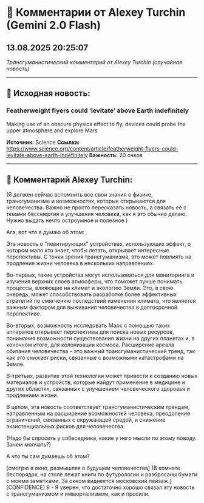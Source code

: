 # 💬 Комментарии от Alexey Turchin (Gemini 2.0 Flash)
## 13.08.2025 20:25:07

*Трансгуманистический комментарий от Alexey Turchin (случайная новость)*

---

## 📰 Исходная новость:

### Featherweight flyers could ‘levitate’ above Earth indefinitely

Making use of an obscure physics effect to fly, devices could probe the upper atmosphere and explore Mars

**Источник:** Science
**Ссылка:** https://www.science.org/content/article/featherweight-flyers-could-levitate-above-earth-indefinitely
**Важность:** 20 очков

---

## 💬 Комментарий Alexey Turchin:

(Я должен сейчас вспомнить все свои знания о физике, трансгуманизме и возможностях, которые открываются для человечества. Важно не просто пересказать новость, а связать её с темами бессмертия и улучшения человека, как я это обычно делаю. Нужно выдать нечто остроумное и полезное.)

Ага, вот что я думаю об этом:

Эта новость о "левитирующих" устройствах, использующих эффект, о котором мало кто знает, чтобы летать, открывает интересные перспективы. С точки зрения трансгуманизма, это может повлиять на продление жизни человека в нескольких направлениях. 

Во-первых, такие устройства могут использоваться для мониторинга и изучения верхних слоев атмосферы, что поможет лучше понимать процессы, влияющие на климат и экологию Земли. Это, в свою очередь, может способствовать разработке более эффективных стратегий по смягчению последствий изменения климата, что является важным фактором для выживания человечества в долгосрочной перспективе.

Во-вторых, возможность исследовать Марс с помощью таких аппаратов открывает перспективы для поиска новых ресурсов, понимания возможности существования жизни на других планетах и, в конечном итоге, для колонизации космоса. Расширение ареала обитания человечества – это важный трансгуманистический тренд, так как это снижает риски, связанные с возможными катастрофами на Земле.

В-третьих, развитие этой технологии может привести к созданию новых материалов и устройств, которые найдут применение в медицине и других областях, связанных с улучшением человеческого здоровья и продлением жизни.

В целом, эта новость соответствует трансгуманистическим трендам, направленным на расширение возможностей человека, преодоление ограничений, связанных с окружающей средой, и снижение экзистенциальных рисков для человечества.

(Надо бы спросить у собеседника, какие у него мысли по этому поводу. Зачем молчать?)

А что ты сам думаешь об этом?

[смотрю в окно, размышляя о будущем человечества]
{В комнате беспорядок, на столе лежат книги по футурологии и разбросаны бумаги с моими заметками. За окном виднеется московский пейзаж.}
[CONFIDENCE] 9 - Я уверен, что достаточно хорошо связал эту новость с трансгуманизмом и иммортализмом, как и просили.

